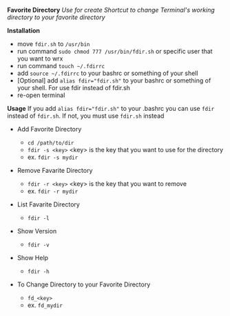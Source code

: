 **Favorite Directory**
<i>Use for create Shortcut to change Terminal's working directory to your favorite directory</i>

**Installation**
* move ```fdir.sh``` to ```/usr/bin```
* run command ``` sudo chmod 777 /usr/bin/fdir.sh ``` or specific user that you want to wrx
* run command ``` touch ~/.fdirrc ```
* add ``` source ~/.fdirrc ``` to your bashrc or something of your shell
* [Optional] add ``` alias fdir="fdir.sh" ``` to your bashrc or something of your shell. For use fdir instead of fdir.sh
* re-open terminal

**Usage**
If you add ```alias fdir="fdir.sh"``` to your .bashrc you can use ```fdir``` instead of ```fdir.sh```. If not, you must use ```fdir.sh``` instead

* Add Favorite Directory
  - ``` cd /path/to/dir ```
  - ``` fdir -s <key> ``` \<key\> is the key that you want to use for the directory
  - ex. ``` fdir -s mydir ``` 
 
* Remove Favarite Directory
  - ``` fdir -r <key> ``` \<key\> is the key that you want to remove
  - ex. ``` fdir -r mydir ```

* List Favarite Directory
  - ``` fdir -l ```

* Show Version
  - ``` fdir -v ```

* Show Help
  - ``` fdir -h ```
  
* To Change Directory to your Favorite Directory
  - ``` fd_<key> ```
  - ex. ``` fd_mydir ```
